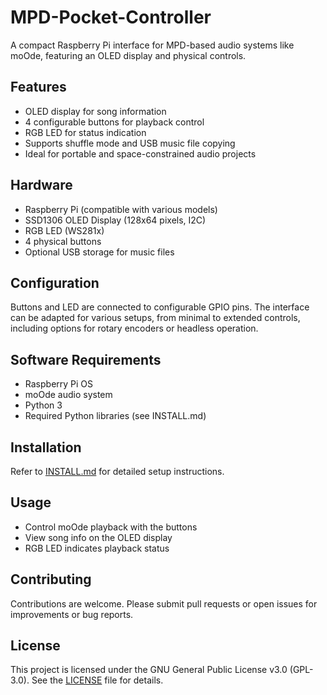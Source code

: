 # MPD-Pocket-Controller

A compact Raspberry Pi interface for MPD-based audio systems like moOde, featuring an OLED display and physical controls.

## Features

- OLED display for song information
- 4 configurable buttons for playback control
- RGB LED for status indication
- Supports shuffle mode and USB music file copying
- Ideal for portable and space-constrained audio projects

## Hardware

- Raspberry Pi (compatible with various models)
- SSD1306 OLED Display (128x64 pixels, I2C)
- RGB LED (WS281x)
- 4 physical buttons
- Optional USB storage for music files

## Configuration

Buttons and LED are connected to configurable GPIO pins. The interface can be adapted for various setups, from minimal to extended controls, including options for rotary encoders or headless operation.

## Software Requirements

- Raspberry Pi OS
- moOde audio system
- Python 3
- Required Python libraries (see INSTALL.md)

## Installation

Refer to [INSTALL.md](INSTALL.md) for detailed setup instructions.

## Usage

- Control moOde playback with the buttons
- View song info on the OLED display
- RGB LED indicates playback status

## Contributing

Contributions are welcome. Please submit pull requests or open issues for improvements or bug reports.

## License

This project is licensed under the GNU General Public License v3.0 (GPL-3.0). See the [LICENSE](LICENSE) file for details.
